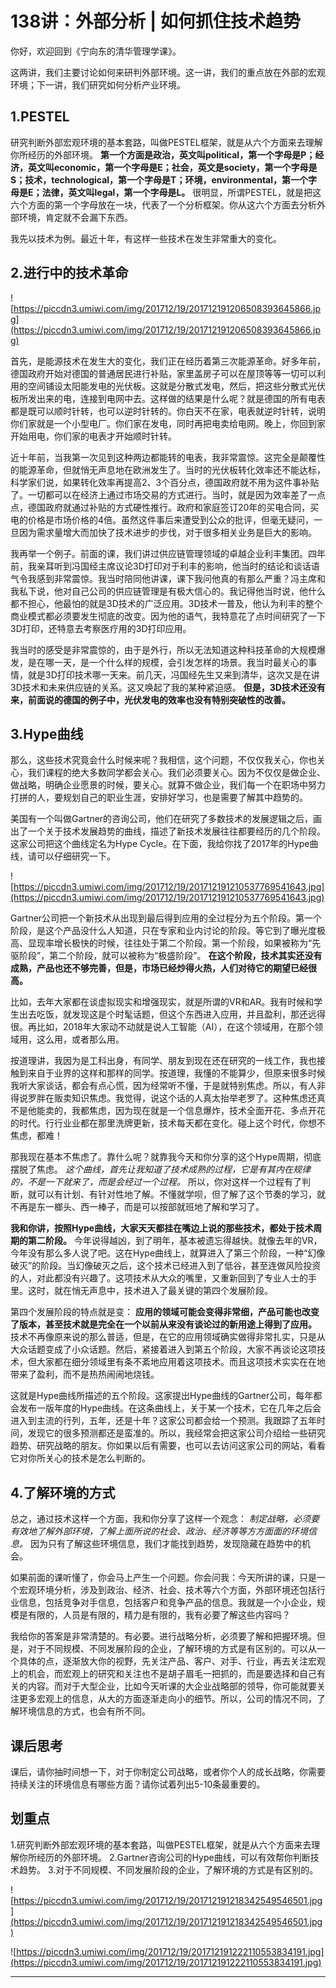 # 138讲：外部分析 | 如何抓住技术趋势

你好，欢迎回到《宁向东的清华管理学课》。

这两讲，我们主要讨论如何来研判外部环境。这一讲，我们的重点放在外部的宏观环境；下一讲，我们研究如何分析产业环境。

## 1.PESTEL

研究判断外部宏观环境的基本套路，叫做PESTEL框架，就是从六个方面来去理解你所经历的外部环境。 **第一个方面是政治，英文叫political，第一个字母是P；经济，英文叫economic，第一个字母是E；社会，英文是society，第一个字母是S；技术，technological，第一个字母是T；环境，environmental，第一个字母是E；法律，英文叫legal，第一个字母是L。** 很明显，所谓PESTEL，就是把这六个方面的第一个字母放在一块，代表了一个分析框架。你从这六个方面去分析外部环境，肯定就不会漏下东西。

我先以技术为例。最近十年，有这样一些技术在发生非常重大的变化。

## 2.进行中的技术革命

![https://piccdn3.umiwi.com/img/201712/19/201712191206508393645866.jpg](https://piccdn3.umiwi.com/img/201712/19/201712191206508393645866.jpg)

首先，是能源技术在发生大的变化，我们正在经历着第三次能源革命。好多年前，德国政府开始对德国的普通居民进行补贴，家里盖房子可以在屋顶等等一切可以利用的空间铺设太阳能发电的光伏板。这就是分散式发电，然后，把这些分散式光伏板所发出来的电，连接到电网中去。这样做的结果是什么呢？就是德国的所有电表都是既可以顺时针转，也可以逆时针转的。你白天不在家，电表就逆时针转，说明你们家就是一个小型电厂。你们家在发电，同时再把电卖给电网。晚上，你回到家开始用电，你们家的电表才开始顺时针转。

近十年前，当我第一次见到这种两边都能转的电表，我非常震惊。这完全是颠覆性的能源革命，但就悄无声息地在欧洲发生了。当时的光伏板转化效率还不能达标，科学家们说，如果转化效率再提高2、3个百分点，德国政府就不用为这件事补贴了。一切都可以在经济上通过市场交易的方式进行。当时，就是因为效率差了一点点，德国政府就通过补贴的方式硬性推行。政府和家庭签订20年的买电合同，买电的价格是市场价格的4倍。虽然这件事后来遭受到公众的批评，但毫无疑问，一旦因为需求量增大而加快了技术进步的步伐，对于很多相关业务是巨大的影响。

我再举一个例子。前面的课，我们讲过供应链管理领域的卓越企业利丰集团。四年前，我亲耳听到冯国经主席议论3D打印对于利丰的影响，他当时的结论和谈话语气令我感到非常震惊。我当时陪同他讲课，课下我问他真的有那么严重？冯主席和我私下说，他对自己公司的供应链管理是有极大信心的。我记得他当时说，他什么都不担心，他最怕的就是3D技术的广泛应用。3D技术一普及，他认为利丰的整个商业模式都必须要发生彻底的改变。因为他的语气，我特意花了点时间研究了一下3D打印，还特意去考察医疗用的3D打印应用。

我当时的感受是非常震惊的，由于是外行，所以无法知道这种科技革命的大规模爆发，是在哪一天，是一个什么样的规模，会引发怎样的场景。我当时最关心的事情，就是3D打印技术哪一天来。前几天，冯国经先生又来到清华，这次又是在讲3D技术和未来供应链的关系。这又唤起了我的某种紧迫感。 **但是，3D技术还没有来，前面说的德国的例子中，光伏发电的效率也没有特别突破性的改善。**

## 3.Hype曲线

那么，这些技术究竟会什么时候来呢？我相信，这个问题，不仅仅我关心，你也关心，我们课程的绝大多数同学都会关心。我们必须要关心。因为不仅仅是做企业、做战略，明确企业愿景的时候，要关心。就算不做企业，我们每一个在职场中努力打拼的人，要规划自己的职业生涯，安排好学习，也是需要了解其中趋势的。

美国有一个叫做Gartner的咨询公司，他们在研究了多数技术的发展逻辑之后，画出了一个关于技术发展趋势的曲线，描述了新技术发展往往都要经历的几个阶段。这家公司把这个曲线定名为Hype Cycle。在下面，我给你找了2017年的Hype曲线，请可以仔细研究一下。

![https://piccdn3.umiwi.com/img/201712/19/201712191210537769541643.jpg](https://piccdn3.umiwi.com/img/201712/19/201712191210537769541643.jpg)

Gartner公司把一个新技术从出现到最后得到应用的全过程分为五个阶段。第一个阶段，是这个产品没什么人知道，只在专家和业内讨论的阶段。等它到了曝光度极高、显现率增长极快的时候，往往处于第二个阶段。第一个阶段，如果被称为“先驱阶段”，第二个阶段，就可以被称为“极盛阶段”。 **在这个阶段，技术其实还没有成熟，产品也还不够完善，但是，市场已经炒得火热，人们对待它的期望已经很高。** 

比如，去年大家都在谈虚拟现实和增强现实，就是所谓的VR和AR。我有时候和学生出去吃饭，就发现这是个时髦话题，但这个东西进入应用，并且盈利，那还远得很。再比如，2018年大家动不动就是说人工智能（AI），在这个领域用，在那个领域用，这么用，或者那么用。

按道理讲，我因为是工科出身，有同学、朋友到现在还在研究的一线工作，我也接触到来自于业界的这样和那样的同学。按道理，我懂的不能算少，但原来很多时候我听大家谈话，都会有点心慌，因为经常听不懂，于是就特别焦虑。所以，有人非得说罗胖在贩卖知识焦虑。我觉得，说这个话的人真太抬举老罗了。这种焦虑还真不是他能卖的，我都焦虑，因为现在就是一个信息爆炸，技术全面开花、多点开花的时代。行行业业都在那里洗牌更新，技术每天都在变化。碰上这个时代，你想不焦虑，都难！

那我现在基本不焦虑了。靠什么呢？就靠我今天和你分享的这个Hype周期，彻底摆脱了焦虑。 *这个曲线，首先让我知道了技术成熟的过程，它是有其内在规律的，不是一下就来了，而是会经过一个过程。* 所以，你对这样一个过程有了判断，就可以有计划、有针对性地了解。不懂就学呗，但了解了这个节奏的学习，就不再是东一榔头、西一棒子，而是可以按部就班地了解和学习了。

 **我和你讲，按照Hype曲线，大家天天都挂在嘴边上说的那些技术，都处于技术周期的第二阶段。** 今年说得越凶，到了明年，基本被遗忘得越快。就像去年的VR，今年没有那么多人说了吧。这在Hype曲线上，就算进入了第三个阶段，一种“幻像破灭”的阶段。当幻像破灭之后，这个技术已经进入到了低谷，甚至连做风险投资的人，对此都没有兴趣了。这项技术从大众的嘴里，又重新回到了专业人士的手里。这时，就在悄无声息中，技术进入了最关键的第四个发展阶段。

第四个发展阶段的特点就是变： **应用的领域可能会变得非常细，产品可能也改变了版本，甚至技术就是完全在一个以前从来没有谈论过的新用途上得到了应用。** 技术不再像原来说的那么普适，但是，在它的应用领域确实做得非常扎实，只是从大众话题变成了小众话题。然后，紧接着进入到第五个阶段，大家不再谈论这项技术，但大家都在细分领域里有条不紊地应用着这项技术。而且这项技术实实在在地带来了盈利，而不是热热闹闹地烧钱。

这就是Hype曲线所描述的五个阶段。这家提出Hype曲线的Gartner公司，每年都会发布一版年度的Hype曲线。在这条曲线上，关于某一个技术，它在几年之后会进入到主流的行列，五年，还是十年？这家公司都会给一个预测。我跟踪了五年时间，发现它的很多预测都还是蛮准的。所以，我经常会把这家公司介绍给一些研究趋势、研究战略的朋友。你如果以后有需要，也可以去访问这家公司的网站，看看它对你所关心的技术是怎么判断的。

## 4.了解环境的方式

总之，通过技术这样一个方面，我和你分享了这样一个观念： *制定战略，必须要有效地了解外部环境，了解上面所说的社会、政治、经济等等方方面面的环境信息。* 因为只有了解这些环境信息，我们才能找到趋势，发现隐藏在趋势中的机会。

如果前面的课听懂了，你会马上产生一个问题。你会问我：今天所讲的课，只是一个宏观环境分析，涉及到政治、经济、社会、技术等六个方面，外部环境还包括行业信息，包括竞争对手信息，包括客户和竞争产品的信息。我就是一个小企业，规模是有限的，人员是有限的，精力是有限的，我有必要了解这些内容吗？

我给你的答案是非常清楚的。有必要。进行战略分析，必须要了解和把握环境。但是，对于不同规模、不同发展阶段的企业，了解环境的方式是有区别的。可以从一个具体的点，逐渐放大你的视野，先关注产品、客户、对手、行业，再去关注宏观上的机会，而宏观上的研究和关注也不是胡子眉毛一把抓的，而是要选择和自己有关的内容。而对于大型企业，比如今天听课的大企业战略部的领导，你可能就要关注更多宏观上的信息，从大的方面逐渐走向小的细节。所以，公司的情况不同，了解环境信息的方式，也会有所不同。

## 课后思考

课后，请你抽时间想一下，对于你制定公司战略，或者你个人的成长战略，你需要持续关注的环境信息有哪些方面？请你试着列出5-10条最重要的。

## 划重点

1.研究判断外部宏观环境的基本套路，叫做PESTEL框架，就是从六个方面来去理解你所经历的外部环境。
2.Gartner咨询公司的Hype曲线，可以有效帮你判断技术趋势。
3.对于不同规模、不同发展阶段的企业，了解环境的方式是有区别的。

![https://piccdn3.umiwi.com/img/201712/19/201712191218342549546501.jpg](https://piccdn3.umiwi.com/img/201712/19/201712191218342549546501.jpg)

![https://piccdn3.umiwi.com/img/201712/19/201712191222110553834191.jpg](https://piccdn3.umiwi.com/img/201712/19/201712191222110553834191.jpg)

---
